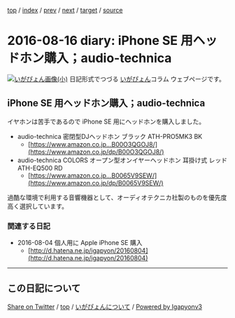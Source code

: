[top](../index.html) 
 / [index](index.html) 
 / [prev](ig160809.html) 
 / [next](ig160817.html) 
 / [target](https://igapyon.github.io/diary/2016/ig160816.html) 
 / [source](https://github.com/igapyon/diary/blob/gh-pages/2016/ig160816.src.md) 

2016-08-16 diary: iPhone SE 用ヘッドホン購入；audio-technica
=====================================================================================================
[![いがぴょん画像(小)](https://igapyon.github.io/diary/images/iga200306s.jpg "いがぴょん")](https://igapyon.github.io/diary/memo/memoigapyon.html) 日記形式でつづる [いがぴょん](https://igapyon.github.io/diary/memo/memoigapyon.html)コラム ウェブページです。

## iPhone SE 用ヘッドホン購入；audio-technica

イヤホンは苦手であるので iPhone SE 用にヘッドホンを購入しました。

* audio-technica 密閉型DJヘッドホン ブラック ATH-PRO5MK3 BK
  * [https://www.amazon.co.jp...B00O3QGOJ8/](https://www.amazon.co.jp/dp/B00O3QGOJ8/)
* audio-technica COLORS オープン型オンイヤーヘッドホン 耳掛け式 レッド ATH-EQ500 RD
  * [https://www.amazon.co.jp...B0065V9SEW/](https://www.amazon.co.jp/dp/B0065V9SEW/)

過酷な環境で利用する音響機器として、オーディオテクニカ社製のものを優先度高く選択しています。


### 関連する日記


* 2016-08-04 個人用に Apple iPhone SE 購入
  * [http://d.hatena.ne.jp/igapyon/20160804](http://d.hatena.ne.jp/igapyon/20160804)


----------------------------------------------------------------------------------------------------

## この日記について

[Share on Twitter](https://twitter.com/intent/tweet?hashtags=igapyon%2Cdiary%2C%E3%81%84%E3%81%8C%E3%81%B4%E3%82%87%E3%82%93&text=iPhone+SE+%E7%94%A8%E3%83%98%E3%83%83%E3%83%89%E3%83%9B%E3%83%B3%E8%B3%BC%E5%85%A5%EF%BC%9Baudio-technica&url=https%3A%2F%2Figapyon.github.io%2Fdiary%2F2016%2Fig160816.html) / [top](../index.html) / [いがぴょんについて](https://igapyon.github.io/diary/memo/memoigapyon.html) / [Powered by Igapyonv3](https://github.com/igapyon/igapyonv3)
